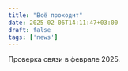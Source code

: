 ```yaml
---
title: "Всё проходит"
date: 2025-02-06T14:11:47+03:00
draft: false
tags: ['news']
---
```


Проверка связи в феврале 2025.